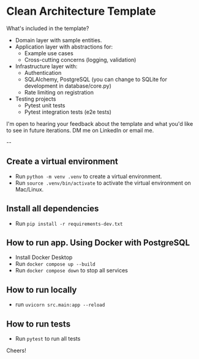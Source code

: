 # Clean Architecture Template

What's included in the template?

- Domain layer with sample entities.
- Application layer with abstractions for:
  - Example use cases
  - Cross-cutting concerns (logging, validation)
- Infrastructure layer with:
  - Authentication
  - SQLAlchemy, PostgreSQL (you can change to SQLite for development in database/core.py)
  - Rate limiting on registration
- Testing projects
  - Pytest unit tests
  - Pytest integration tests (e2e tests)

I'm open to hearing your feedback about the template and what you'd like to see in future iterations. DM me on LinkedIn or email me.

--

## Create a virtual environment

- Run `python -m venv .venv` to create a virtual environment.
- Run `source .venv/bin/activate` to activate the virtual environment on Mac/Linux.

## Install all dependencies

- Run `pip install -r requirements-dev.txt`

## How to run app. Using Docker with PostgreSQL

- Install Docker Desktop
- Run `docker compose up --build`
- Run `docker compose down` to stop all services

## How to run locally

- run `uvicorn src.main:app --reload`

## How to run tests

- Run `pytest` to run all tests

Cheers!
